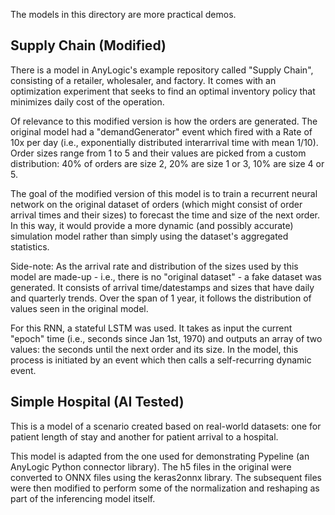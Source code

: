 The models in this directory are more practical demos.

## Supply Chain (Modified)

There is a model in AnyLogic's example repository called "Supply Chain", consisting of a retailer, wholesaler, and factory. It comes with an optimization experiment that seeks to find an optimal inventory policy that minimizes daily cost of the operation.

Of relevance to this modified version is how the orders are generated. The original model had a "demandGenerator" event which fired with a Rate of 10x per day (i.e., exponentially distributed interarrival time with mean 1/10). Order sizes range from 1 to 5 and their values are picked from a custom distribution: 40% of orders are size 2, 20% are size 1 or 3, 10% are size 4 or 5.

The goal of the modified version of this model is to train a recurrent neural network on the original dataset of orders (which might consist of order arrival times and their sizes) to forecast the time and size of the next order. In this way, it would provide a more dynamic (and possibly accurate) simulation model rather than simply using the dataset's aggregated statistics.

Side-note: As the arrival rate and distribution of the sizes used by this model are made-up - i.e., there is no "original dataset" - a fake dataset was generated. It consists of arrival time/datestamps and sizes that have daily and quarterly trends. Over the span of 1 year, it follows the distribution of values seen in the original model.

For this RNN, a stateful LSTM was used. It takes as input the current "epoch" time (i.e., seconds since Jan 1st, 1970) and outputs an array of two values: the seconds until the next order and its size. In the model, this process is initiated by an event which then calls a self-recurring dynamic event.

## Simple Hospital (AI Tested)

This is a model of a scenario created based on real-world datasets: one for patient length of stay and another for patient arrival to a hospital. 

This model is adapted from the one used for demonstrating Pypeline (an AnyLogic Python connector library). The h5 files in the original were converted to ONNX files using the keras2onnx library. The subsequent files were then modified to perform some of the normalization and reshaping as part of the inferencing model itself.
